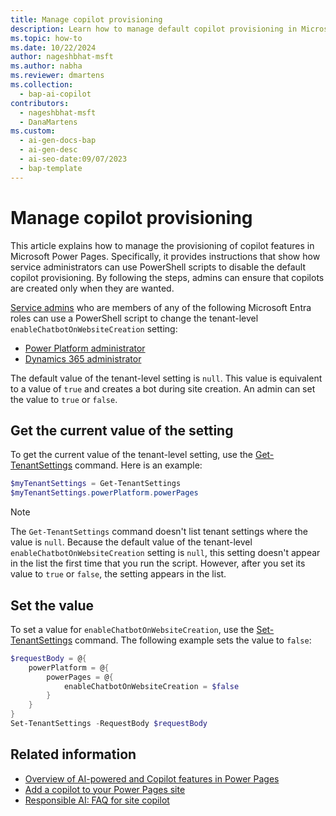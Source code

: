 ```yaml
---
title: Manage copilot provisioning
description: Learn how to manage default copilot provisioning in Microsoft Power Pages by using PowerShell scripts.
ms.topic: how-to
ms.date: 10/22/2024
author: nageshbhat-msft
ms.author: nabha
ms.reviewer: dmartens
ms.collection: 
  - bap-ai-copilot
contributors:
  - nageshbhat-msft
  - DanaMartens
ms.custom:
  - ai-gen-docs-bap
  - ai-gen-desc
  - ai-seo-date:09/07/2023
  - bap-template
---
```


# Manage copilot provisioning

This article explains how to manage the provisioning of copilot features in Microsoft Power Pages. Specifically, it provides instructions that show how service administrators can use PowerShell scripts to disable the default copilot provisioning. By following the steps, admins can ensure that copilots are created only when they are wanted.

[Service admins](/power-platform/admin/use-service-admin-role-manage-tenant) who are members of any of the following Microsoft Entra roles can use a PowerShell script to change the tenant-level `enableChatbotOnWebsiteCreation` setting:

- [Power Platform administrator](/power-platform/admin/use-service-admin-role-manage-tenant#power-platform-administrator)
- [Dynamics 365 administrator](/power-platform/admin/use-service-admin-role-manage-tenant#dynamics-365-administrator)

The default value of the tenant-level setting is `null`. This value is equivalent to a value of `true` and creates a bot during site creation. An admin can set the value to `true` or `false`.

## Get the current value of the setting

To get the current value of the tenant-level setting, use the [Get-TenantSettings](/powershell/module/microsoft.powerapps.administration.powershell/get-tenantsettings) command. Here is an example:

```powershell
$myTenantSettings = Get-TenantSettings
$myTenantSettings.powerPlatform.powerPages
```

> [!NOTE]
> The `Get-TenantSettings` command doesn't list tenant settings where the value is `null`. Because the default value of the tenant-level `enableChatbotOnWebsiteCreation` setting is `null`, this setting doesn't appear in the list the first time that you run the script. However, after you set its value to `true` or `false`, the setting appears in the list.

## Set the value

To set a value for `enableChatbotOnWebsiteCreation`, use the [Set-TenantSettings](/powershell/module/microsoft.powerapps.administration.powershell/set-tenantsettings) command. The following example sets the value to `false`:

```powershell
$requestBody = @{
    powerPlatform = @{
        powerPages = @{
            enableChatbotOnWebsiteCreation = $false
        }
    }
}
Set-TenantSettings -RequestBody $requestBody
```

## Related information

- [Overview of AI-powered and Copilot features in Power Pages](../configure/ai-copilot-overview.md)
- [Add a copilot to your Power Pages site](../getting-started/enable-chatbot.md)
- [Responsible AI: FAQ for site copilot](../faqs-chatbot.md)
